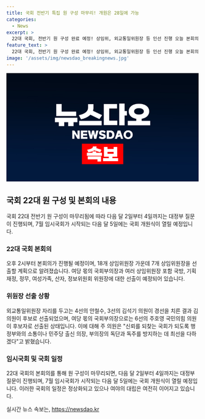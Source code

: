 ```yaml
---
title: 국회 전반기 특집 원 구성 마무리! 개원은 28일에 가능
categories:
  - News
excerpt: >
  22대 국회, 전반기 원 구성 완료 예정! 상임위, 외교통일위원장 등 인선 진행 오늘 본회의를 통해 22대 국회 전반기의 원 구성이 완료될 예정이다. 여당 몫인 7개 상임위원장을 선출할 계획으로, 외교통일위원장 자리에는 김석기 의원과 안철수 의원이 경선을 거쳐 김 의원이 선출됐다. 이 외 국방, 기획재정, 정무, 여성가족 등 위원장들은 단독 입후보 상태로 확정될 예정이다. 또한, 주호영 국민의힘 의원이 국회부의장으로 선출될 예정이며, 대정부 질문과 임시국회 개원식 일정이 예정돼 있지만 여야의 대립은 여전히 심화되고 있다.
feature_text: >
  22대 국회, 전반기 원 구성 완료 예정! 상임위, 외교통일위원장 등 인선 진행 오늘 본회의를 통해 22대 국회 전반기의 원 구성이 완료될 예정이다. 여당 몫인 7개 상임위원장을 선출할 계획으로, 외교통일위원장 자리에는 김석기 의원과 안철수 의원이 경선을 거쳐 김 의원이 선출됐다. 이 외 국방, 기획재정, 정무, 여성가족 등 위원장들은 단독 입후보 상태로 확정될 예정이다. 또한, 주호영 국민의힘 의원이 국회부의장으로 선출될 예정이며, 대정부 질문과 임시국회 개원식 일정이 예정돼 있지만 여야의 대립은 여전히 심화되고 있다.
image: '/assets/img/newsdao_breakingnews.jpg'
---
```


<p><img src="/assets/img/newsdao_breakingnews.jpg" alt="implanttips 속보" /></p>

<h2 data-ke-size="size26">국회 22대 원 구성 및 본회의 내용</h2>

<p>국회 22대 전반기 원 구성이 마무리됨에 따라 다음 달 2일부터 4일까지는 대정부 질문이 진행되며, 7월 임시국회가 시작되는 다음 달 5일에는 국회 개원식이 열릴 예정입니다.</p>

<h3>22대 국회 본회의</h3>

<p data-ke-size="size16">오후 2시부터 본회의가 진행될 예정이며, 18개 상임위원장 가운데 7개 상임위원장을 선출할 계획으로 알려졌습니다. 여당 몫의 국회부의장과 여러 상임위원장 포함 국방, 기획재정, 정무, 여성가족, 산자, 정보위원회 위원장에 대한 선출이 예정되어 있습니다.</p>

<h3>위원장 선출 상황</h3>

<p data-ke-size="size16">외교통일위원장 자리를 두고는 4선의 안철수, 3선의 김석기 의원이 경선을 치른 결과 김 의원이 후보로 선출되었으며, 여당 몫의 국회부의장으로는 6선의 주호영 국민의힘 의원이 후보자로 선출된 상태입니다. 이에 대해 주 의원은 "신뢰를 되찾는 국회가 되도록 행정부와의 소통이나 민주당 출신 의장, 부의장의 독단과 독주를 방지하는 데 최선을 다하겠다"고 밝혔습니다.</p>

<h3>임시국회 및 국회 일정</h3>

<p data-ke-size="size16">22대 국회의 본회의를 통해 원 구성이 마무리되면, 다음 달 2일부터 4일까지는 대정부 질문이 진행되며, 7월 임시국회가 시작되는 다음 달 5일에는 국회 개원식이 열릴 예정입니다. 이러한 국회의 일정은 정상화되고 있으나 여야의 대립은 여전히 이어지고 있습니다.</p>
실시간 뉴스 속보는, <a href="https://newsdao.kr" rel="dofollow">https://newsdao.kr</a>



